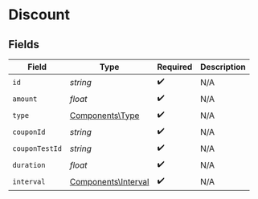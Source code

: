 # Discount


## Fields

| Field                                                      | Type                                                       | Required                                                   | Description                                                |
| ---------------------------------------------------------- | ---------------------------------------------------------- | ---------------------------------------------------------- | ---------------------------------------------------------- |
| `id`                                                       | *string*                                                   | :heavy_check_mark:                                         | N/A                                                        |
| `amount`                                                   | *float*                                                    | :heavy_check_mark:                                         | N/A                                                        |
| `type`                                                     | [Components\Type](../../Models/Components/Type.md)         | :heavy_check_mark:                                         | N/A                                                        |
| `couponId`                                                 | *string*                                                   | :heavy_check_mark:                                         | N/A                                                        |
| `couponTestId`                                             | *string*                                                   | :heavy_check_mark:                                         | N/A                                                        |
| `duration`                                                 | *float*                                                    | :heavy_check_mark:                                         | N/A                                                        |
| `interval`                                                 | [Components\Interval](../../Models/Components/Interval.md) | :heavy_check_mark:                                         | N/A                                                        |
